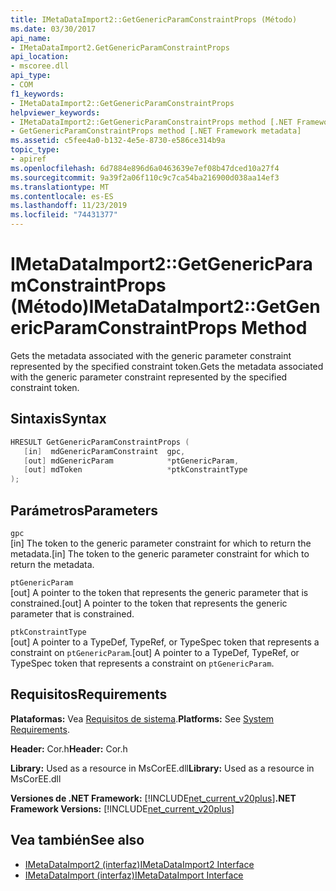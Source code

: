 ```yaml
---
title: IMetaDataImport2::GetGenericParamConstraintProps (Método)
ms.date: 03/30/2017
api_name:
- IMetaDataImport2.GetGenericParamConstraintProps
api_location:
- mscoree.dll
api_type:
- COM
f1_keywords:
- IMetaDataImport2::GetGenericParamConstraintProps
helpviewer_keywords:
- IMetaDataImport2::GetGenericParamConstraintProps method [.NET Framework metadata]
- GetGenericParamConstraintProps method [.NET Framework metadata]
ms.assetid: c5fee4a0-b132-4e5e-8730-e586ce314b9a
topic_type:
- apiref
ms.openlocfilehash: 6d7884e896d6a0463639e7ef08b47dced10a27f4
ms.sourcegitcommit: 9a39f2a06f110c9c7ca54ba216900d038aa14ef3
ms.translationtype: MT
ms.contentlocale: es-ES
ms.lasthandoff: 11/23/2019
ms.locfileid: "74431377"
---
```

# <a name="imetadataimport2getgenericparamconstraintprops-method"></a><span data-ttu-id="211f0-102">IMetaDataImport2::GetGenericParamConstraintProps (Método)</span><span class="sxs-lookup"><span data-stu-id="211f0-102">IMetaDataImport2::GetGenericParamConstraintProps Method</span></span>
<span data-ttu-id="211f0-103">Gets the metadata associated with the generic parameter constraint represented by the specified constraint token.</span><span class="sxs-lookup"><span data-stu-id="211f0-103">Gets the metadata associated with the generic parameter constraint represented by the specified constraint token.</span></span>  
  
## <a name="syntax"></a><span data-ttu-id="211f0-104">Sintaxis</span><span class="sxs-lookup"><span data-stu-id="211f0-104">Syntax</span></span>  
  
```cpp  
HRESULT GetGenericParamConstraintProps (  
   [in]  mdGenericParamConstraint  gpc,  
   [out] mdGenericParam            *ptGenericParam,  
   [out] mdToken                   *ptkConstraintType  
);  
```  
  
## <a name="parameters"></a><span data-ttu-id="211f0-105">Parámetros</span><span class="sxs-lookup"><span data-stu-id="211f0-105">Parameters</span></span>  
 `gpc`  
 <span data-ttu-id="211f0-106">[in] The token to the generic parameter constraint for which to return the metadata.</span><span class="sxs-lookup"><span data-stu-id="211f0-106">[in] The token to the generic parameter constraint for which to return the metadata.</span></span>  
  
 `ptGenericParam`  
 <span data-ttu-id="211f0-107">[out] A pointer to the token that represents the generic parameter that is constrained.</span><span class="sxs-lookup"><span data-stu-id="211f0-107">[out] A pointer to the token that represents the generic parameter that is constrained.</span></span>  
  
 `ptkConstraintType`  
 <span data-ttu-id="211f0-108">[out] A pointer to a TypeDef, TypeRef, or TypeSpec token that represents a constraint on `ptGenericParam`.</span><span class="sxs-lookup"><span data-stu-id="211f0-108">[out] A pointer to a TypeDef, TypeRef, or TypeSpec token that represents a constraint on `ptGenericParam`.</span></span>  
  
## <a name="requirements"></a><span data-ttu-id="211f0-109">Requisitos</span><span class="sxs-lookup"><span data-stu-id="211f0-109">Requirements</span></span>  
 <span data-ttu-id="211f0-110">**Plataformas:** Vea [Requisitos de sistema](../../../../docs/framework/get-started/system-requirements.md).</span><span class="sxs-lookup"><span data-stu-id="211f0-110">**Platforms:** See [System Requirements](../../../../docs/framework/get-started/system-requirements.md).</span></span>  
  
 <span data-ttu-id="211f0-111">**Header:** Cor.h</span><span class="sxs-lookup"><span data-stu-id="211f0-111">**Header:** Cor.h</span></span>  
  
 <span data-ttu-id="211f0-112">**Library:** Used as a resource in MsCorEE.dll</span><span class="sxs-lookup"><span data-stu-id="211f0-112">**Library:** Used as a resource in MsCorEE.dll</span></span>  
  
 <span data-ttu-id="211f0-113">**Versiones de .NET Framework:** [!INCLUDE[net_current_v20plus](../../../../includes/net-current-v20plus-md.md)]</span><span class="sxs-lookup"><span data-stu-id="211f0-113">**.NET Framework Versions:** [!INCLUDE[net_current_v20plus](../../../../includes/net-current-v20plus-md.md)]</span></span>  
  
## <a name="see-also"></a><span data-ttu-id="211f0-114">Vea también</span><span class="sxs-lookup"><span data-stu-id="211f0-114">See also</span></span>

- [<span data-ttu-id="211f0-115">IMetaDataImport2 (interfaz)</span><span class="sxs-lookup"><span data-stu-id="211f0-115">IMetaDataImport2 Interface</span></span>](../../../../docs/framework/unmanaged-api/metadata/imetadataimport2-interface.md)
- [<span data-ttu-id="211f0-116">IMetaDataImport (interfaz)</span><span class="sxs-lookup"><span data-stu-id="211f0-116">IMetaDataImport Interface</span></span>](../../../../docs/framework/unmanaged-api/metadata/imetadataimport-interface.md)
